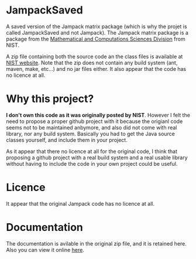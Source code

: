 # JampackSaved
A saved version of the Jampack matrix package (which is why the projet is called JampackSaved and not Jampack). The Jampack matrix package is a package from the [Mathematical and Computations Sciences Division](https://www.nist.gov/itl/math) from NIST. 

A zip file containing both the source code an the class files is available at [NIST website](https://math.nist.gov/pub/Jampack/Jampack/AboutJampack.html). Note that the zip does not contain any build system (ant, maven, make, etc...) and no jar files either. It also appear that the code has no licence at all.

# Why this project?
**I don't own this code as it was originally posted by NIST**. However I felt the need to propose a proper github project with it because the origianl code seems not to be maintained anbymore, and also did not come with real library, nor any build system. Basically you had to get the Java source classes yourself, and include them in your project. 

As it appear that there  no licence at all for the original code, I think that proposing a github project with a real build system and a real usable library without having to include the code in your own project could be useful.

# Licence
It appear that the original Jampack code has no licence at all. 

# Documentation
The documentation is avilable in the original zip file, and it is retained here. Also you can view it online [here](https://math.nist.gov/pub/Jampack/Jampack/Doc/00_Manual.html#mancont).

